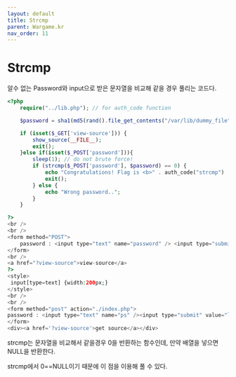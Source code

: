 ```yaml
---
layout: default
title: Strcmp
parent: Wargame.kr
nav_order: 11
---
```


# Strcmp

알수 없는 Password와 input으로 받은 문자열을 비교해 같을 경우 풀리는 코드다.

```php
<?php
    require("../lib.php"); // for auth_code function

    $password = sha1(md5(rand().file_get_contents("/var/lib/dummy_file")).rand());

    if (isset($_GET['view-source'])) {
        show_source(__FILE__);
        exit();
    }else if(isset($_POST['password'])){
        sleep(1); // do not brute force!
        if (strcmp($_POST['password'], $password) == 0) {
            echo "Congratulations! Flag is <b>" . auth_code("strcmp") ."</b>";
            exit();
        } else {
            echo "Wrong password..";
        }
    }

?>
<br />
<br />
<form method="POST">
    password : <input type="text" name="password" /> <input type="submit" value="chk">
</form>
<br />
<a href="?view-source">view-source</a>
?>
<style>
 input[type=text] {width:200px;}
</style>
<br />
<br />
<form method="post" action="./index.php">
password : <input type="text" name="ps" /><input type="submit" value="login" />
</form>
<div><a href='?view-source'>get source</a></div>
```

strcmp는 문자열을 비교해서 같을경우 0을 반환하는 함수인데, 만약 배열을 넣으면 NULL을 반환한다.

strcmp에서 0==NULL이기 때문에 이 점을 이용해 풀 수 있다.